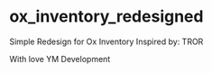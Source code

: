 # ox_inventory_redesigned


Simple Redesign for Ox Inventory Inspired by: TROR

With love YM Development
